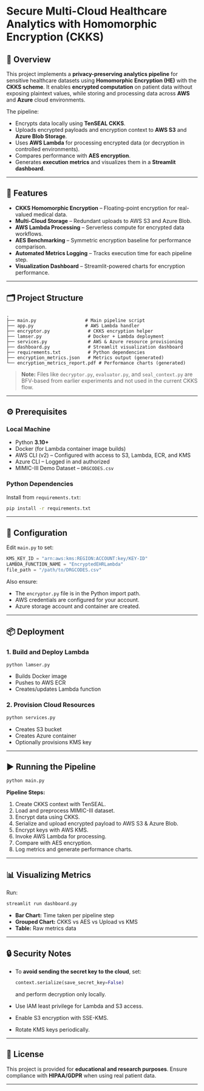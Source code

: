 
# **Secure Multi-Cloud Healthcare Analytics with Homomorphic Encryption (CKKS)**

## 📌 Overview

This project implements a **privacy-preserving analytics pipeline** for sensitive healthcare datasets using **Homomorphic Encryption (HE)** with the **CKKS scheme**.
It enables **encrypted computation** on patient data without exposing plaintext values, while storing and processing data across **AWS** and **Azure** cloud environments.

The pipeline:

* Encrypts data locally using **TenSEAL CKKS**.
* Uploads encrypted payloads and encryption context to **AWS S3** and **Azure Blob Storage**.
* Uses **AWS Lambda** for processing encrypted data (or decryption in controlled environments).
* Compares performance with **AES encryption**.
* Generates **execution metrics** and visualizes them in a **Streamlit dashboard**.

---

## 🚀 Features

* **CKKS Homomorphic Encryption** – Floating-point encryption for real-valued medical data.
* **Multi-Cloud Storage** – Redundant uploads to AWS S3 and Azure Blob.
* **AWS Lambda Processing** – Serverless compute for encrypted data workflows.
* **AES Benchmarking** – Symmetric encryption baseline for performance comparison.
* **Automated Metrics Logging** – Tracks execution time for each pipeline step.
* **Visualization Dashboard** – Streamlit-powered charts for encryption performance.

---

## 🗂 Project Structure

```
.
├── main.py                  # Main pipeline script
├── app.py                   # AWS Lambda handler
├── encryptor.py              # CKKS encryption helper
├── lamser.py                 # Docker + Lambda deployment
├── services.py               # AWS & Azure resource provisioning
├── dashboard.py              # Streamlit visualization dashboard
├── requirements.txt          # Python dependencies
├── encryption_metrics.json   # Metrics output (generated)
└── encryption_metrics_report.pdf # Performance charts (generated)
```

> **Note:** Files like `decryptor.py`, `evaluator.py`, and `seal_context.py` are BFV-based from earlier experiments and not used in the current CKKS flow.

---

## ⚙️ Prerequisites

### **Local Machine**

* Python **3.10+**
* Docker (for Lambda container image builds)
* AWS CLI (v2) – Configured with access to S3, Lambda, ECR, and KMS
* Azure CLI – Logged in and authorized
* MIMIC-III Demo Dataset – `DRGCODES.csv`

### **Python Dependencies**

Install from `requirements.txt`:

```bash
pip install -r requirements.txt
```

---

## 🔑 Configuration

Edit `main.py` to set:

```python
KMS_KEY_ID = "arn:aws:kms:REGION:ACCOUNT:key/KEY-ID"
LAMBDA_FUNCTION_NAME = "EncryptedEHRLambda"
file_path = "/path/to/DRGCODES.csv"
```

Also ensure:

* The `encryptor.py` file is in the Python import path.
* AWS credentials are configured for your account.
* Azure storage account and container are created.

---

## 📦 Deployment

### **1. Build and Deploy Lambda**

```bash
python lamser.py
```

* Builds Docker image
* Pushes to AWS ECR
* Creates/updates Lambda function

### **2. Provision Cloud Resources**

```bash
python services.py
```

* Creates S3 bucket
* Creates Azure container
* Optionally provisions KMS key

---

## ▶️ Running the Pipeline

```bash
python main.py
```

**Pipeline Steps:**

1. Create CKKS context with TenSEAL.
2. Load and preprocess MIMIC-III dataset.
3. Encrypt data using CKKS.
4. Serialize and upload encrypted payload to AWS S3 & Azure Blob.
5. Encrypt keys with AWS KMS.
6. Invoke AWS Lambda for processing.
7. Compare with AES encryption.
8. Log metrics and generate performance charts.

---

## 📊 Visualizing Metrics

Run:

```bash
streamlit run dashboard.py
```

* **Bar Chart:** Time taken per pipeline step
* **Grouped Chart:** CKKS vs AES vs Upload vs KMS
* **Table:** Raw metrics data

---

## 🔒 Security Notes

* To **avoid sending the secret key to the cloud**, set:

  ```python
  context.serialize(save_secret_key=False)
  ```

  and perform decryption only locally.
* Use IAM least privilege for Lambda and S3 access.
* Enable S3 encryption with SSE-KMS.
* Rotate KMS keys periodically.

---

## 📄 License

This project is provided for **educational and research purposes**.
Ensure compliance with **HIPAA/GDPR** when using real patient data.

---


